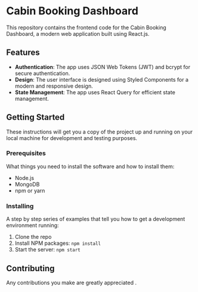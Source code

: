# Cabin Booking Dashboard

This repository contains the frontend code for the Cabin Booking Dashboard, a modern web application built using React.js.

## Features

- **Authentication**: The app uses JSON Web Tokens (JWT) and bcrypt for secure authentication.
- **Design**: The user interface is designed using Styled Components for a modern and responsive design.
- **State Management**: The app uses React Query for efficient state management.

## Getting Started

These instructions will get you a copy of the project up and running on your local machine for development and testing purposes.

### Prerequisites

What things you need to install the software and how to install them:

- Node.js
- MongoDB
- npm or yarn

### Installing

A step by step series of examples that tell you how to get a development environment running:

1. Clone the repo
2. Install NPM packages: `npm install`
3. Start the server: `npm start`

## Contributing

Any contributions you make are greatly appreciated .
